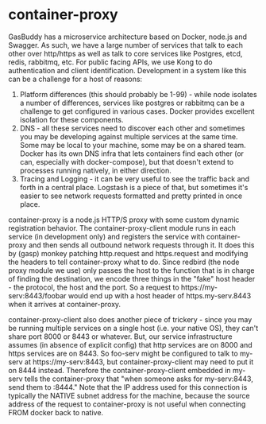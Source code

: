 container-proxy
===============

GasBuddy has a microservice architecture based on Docker, node.js and Swagger. As such, we have a large number of services that talk to each other over
http/https as well as talk to core services like Postgres, etcd, redis, rabbitmq, etc. For public facing APIs, we use Kong to do authentication
and client identification. Development in a system like this can be a challenge for a host of reasons:

1. Platform differences (this should probably be 1-99) - while node isolates a number of differences, services like postgres or rabbitmq can be a challenge to get configured in various cases. Docker provides excellent isolation for these components.
2. DNS - all these services need to discover each other and sometimes you may be developing against multiple services at the same time. Some may be local to your machine, some may be on a shared team. Docker has its own DNS infra that lets containers find each other (or can, especially with docker-compose), but that doesn't extend to processes running natively, in either direction.
3. Tracing and Logging - it can be very useful to see the traffic back and forth in a central place. Logstash is a piece of that, but sometimes it's easier to see network requests formatted and pretty printed in once place.

container-proxy is a node.js HTTP/S proxy with some custom dynamic registration behavior. The container-proxy-client module runs in each service (in development only) and registers the service with container-proxy and then sends all outbound network requests through it. It does this by (gasp) monkey patching http.request and https.request and modifying the headers to tell container-proxy what to do. Since redbird (the node proxy module we use) only passes the host to the function that is in charge of finding the destination, we encode three things in the "fake" host header - the protocol, the host and the port. So a request to https://my-serv:8443/foobar would end up with a host header of https.my-serv.8443 when it arrives at container-proxy.

container-proxy-client also does another piece of trickery - since you may be running multiple services on a single host (i.e. your native OS), they can't share port 8000 or 8443 or whatever. But, our service infrastructure assumes (in absence of explicit config) that http services are on 8000 and https services are on 8443. So foo-serv might be configured to talk to my-serv at https://my-serv:8443, but container-proxy-client may need to put it on 8444 instead. Therefore the container-proxy-client embedded in my-serv tells the container-proxy that "when someone asks for my-serv:8443, send them to <my ip>:8444." Note that the IP address used for this connection is typically the NATIVE subnet address for the machine, because the source address of the request to container-proxy is not useful when connecting FROM docker back to native.